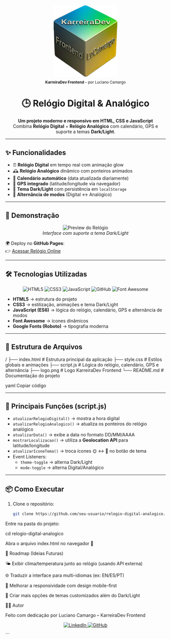 <p align="center">
  <img src="logo.png" alt="KarreiraDev Frontend - Luciano Camargo" width="200"><br>
  <sub><strong>KarreiraDev Frontend</strong> – por Luciano Camargo</sub>
</p>

<h1 align="center">🕒 Relógio Digital & Analógico</h1>

<p align="center">
  <b>Um projeto moderno e responsivo em HTML, CSS e JavaScript</b><br>
  Combina <b>Relógio Digital</b> + <b>Relógio Analógico</b> com calendário, GPS e suporte a temas <b>Dark/Light</b>.
</p>

---

## ✨ Funcionalidades

- ⏰ **Relógio Digital** em tempo real com animação glow
- 🕰️ **Relógio Analógico** dinâmico com ponteiros animados
- 📅 **Calendário automático** (data atualizada diariamente)
- 📍 **GPS integrado** (latitude/longitude via navegador)
- 🌙 **Tema Dark/Light** com persistência em `localStorage`
- 🔄 **Alternância de modos** (Digital ↔ Analógico)

---

## 🚀 Demonstração

<p align="center">
  <img src="preview.png" alt="Preview do Relógio" width="600"><br>
  <i>Interface com suporte a tema Dark/Light</i>
</p>

🌍 Deploy no **GitHub Pages**:  
👉 [Acessar Relógio Online](https://seu-usuario.github.io/relogio-digital-analogico/)

---

## 🛠️ Tecnologias Utilizadas

<p align="center">
  <img src="https://cdn.jsdelivr.net/gh/devicons/devicon/icons/html5/html5-original.svg" width="50" alt="HTML5" />
  <img src="https://cdn.jsdelivr.net/gh/devicons/devicon/icons/css3/css3-original.svg" width="50" alt="CSS3" />
  <img src="https://cdn.jsdelivr.net/gh/devicons/devicon/icons/javascript/javascript-original.svg" width="50" alt="JavaScript" />
  <img src="https://cdn.jsdelivr.net/gh/devicons/devicon/icons/github/github-original.svg" width="50" alt="GitHub" />
  <img src="https://cdn.simpleicons.org/fontawesome/339AF0" width="50" alt="Font Awesome" />
</p>

- **HTML5** → estrutura do projeto
- **CSS3** → estilização, animações e tema Dark/Light
- **JavaScript (ES6)** → lógica do relógio, calendário, GPS e alternância de modos
- **Font Awesome** → ícones dinâmicos
- **Google Fonts (Roboto)** → tipografia moderna

---

## 📂 Estrutura de Arquivos

/
├── index.html # Estrutura principal da aplicação
├── style.css # Estilos globais e animações
├── script.js # Lógica do relógio, calendário, GPS e alternância
├── logo.png # Logo KarreiraDev Frontend
└── README.md # Documentação do projeto

yaml
Copiar código

---

## 🔑 Principais Funções (script.js)

- `atualizarRelogioDigital()` → mostra a hora digital
- `atualizarRelogioAnalogico()` → atualiza os ponteiros do relógio analógico
- `atualizarData()` → exibe a data no formato DD/MM/AAAA
- `mostrarLocalizacao()` → utiliza a **Geolocation API** para latitude/longitude
- `atualizarIconeTema()` → troca ícones 🌞 ↔ 🌙 no botão de tema
- Event Listeners:
  - `theme-toggle` → alterna Dark/Light
  - `mode-toggle` → alterna Digital/Analógico

---

## 📦 Como Executar

1. Clone o repositório:
   ```bash
   git clone https://github.com/seu-usuario/relogio-digital-analogico.git
   ```


Entre na pasta do projeto:

cd relogio-digital-analogico


Abra o arquivo index.html no navegador 🚀

📌 Roadmap (Ideias Futuras)

🌤️ Exibir clima/temperatura junto ao relógio (usando API externa)

🌐 Traduzir a interface para multi-idiomas (ex: EN/ES/PT)

📱 Melhorar a responsividade com design mobile-first

🎨 Criar mais opções de temas customizados além do Dark/Light

👨‍💻 Autor

Feito com dedicação por Luciano Camargo – KarreiraDev Frontend

<p align="center"> <a href="https://www.linkedin.com/in/seu-linkedin/"> <img src="https://img.shields.io/badge/LinkedIn-Luciano%20Camargo-blue?logo=linkedin" alt="LinkedIn" /> </a> <a href="https://github.com/seu-usuario"> <img src="https://img.shields.io/badge/GitHub-KarreiraDev-black?logo=github" alt="GitHub" /> </a> </p> ```